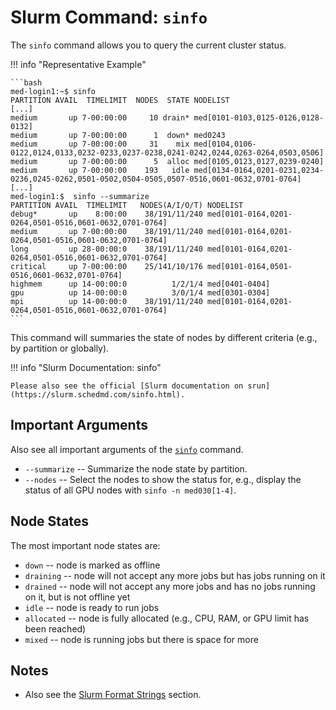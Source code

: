 # Slurm Command: `sinfo`

The `sinfo` command allows you to query the current cluster status.

!!! info "Representative Example"

    ```bash
    med-login1:~$ sinfo
    PARTITION AVAIL  TIMELIMIT  NODES  STATE NODELIST
    [...]
    medium       up 7-00:00:00     10 drain* med[0101-0103,0125-0126,0128-0132]
    medium       up 7-00:00:00      1  down* med0243
    medium       up 7-00:00:00     31    mix med[0104,0106-0122,0124,0133,0232-0233,0237-0238,0241-0242,0244,0263-0264,0503,0506]
    medium       up 7-00:00:00      5  alloc med[0105,0123,0127,0239-0240]
    medium       up 7-00:00:00    193   idle med[0134-0164,0201-0231,0234-0236,0245-0262,0501-0502,0504-0505,0507-0516,0601-0632,0701-0764]
    [...]
    med-login1:$  sinfo --summarize
    PARTITION AVAIL  TIMELIMIT   NODES(A/I/O/T) NODELIST
    debug*       up    8:00:00    38/191/11/240 med[0101-0164,0201-0264,0501-0516,0601-0632,0701-0764]
    medium       up 7-00:00:00    38/191/11/240 med[0101-0164,0201-0264,0501-0516,0601-0632,0701-0764]
    long         up 28-00:00:0    38/191/11/240 med[0101-0164,0201-0264,0501-0516,0601-0632,0701-0764]
    critical     up 7-00:00:00    25/141/10/176 med[0101-0164,0501-0516,0601-0632,0701-0764]
    highmem      up 14-00:00:0          1/2/1/4 med[0401-0404]
    gpu          up 14-00:00:0          3/0/1/4 med[0301-0304]
    mpi          up 14-00:00:0    38/191/11/240 med[0101-0164,0201-0264,0501-0516,0601-0632,0701-0764]
    ```

This command will summaries the state of nodes by different criteria (e.g., by partition or globally).

!!! info "Slurm Documentation: sinfo"

    Please also see the official [Slurm documentation on srun](https://slurm.schedmd.com/sinfo.html).

## Important Arguments

Also see all important arguments of the [`sinfo`](commands-sinfo.md) command.

- `--summarize`
    -- Summarize the node state by partition.
- `--nodes`
    -- Select the nodes to show the status for, e.g., display the status of all GPU nodes with `sinfo -n med030[1-4]`.

## Node States

The most important node states are:

- `down` -- node is marked as offline
- `draining` -- node will not accept any more jobs but has jobs running on it
- `drained` -- node will not accept any more jobs and has no jobs running on it, but is not offline yet
- `idle` -- node is ready to run jobs
- `allocated` -- node is fully allocated (e.g., CPU, RAM, or GPU limit has been reached)
- `mixed` -- node is running jobs but there is space for more

## Notes

- Also see the [Slurm Format Strings](format-strings.md) section.
